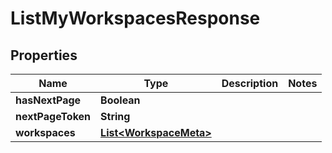 

# ListMyWorkspacesResponse


## Properties

| Name | Type | Description | Notes |
|------------ | ------------- | ------------- | -------------|
|**hasNextPage** | **Boolean** |  |  |
|**nextPageToken** | **String** |  |  |
|**workspaces** | [**List&lt;WorkspaceMeta&gt;**](WorkspaceMeta.md) |  |  |



